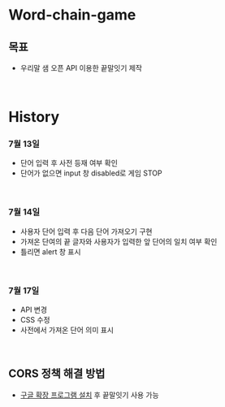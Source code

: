 # Word-chain-game

## 목표
- 우리말 샘 오픈 API 이용한 끝말잇기 제작
<br>

# History

### 7월 13일
- 단어 입력 후 사전 등재 여부 확인
- 단어가 없으면 input 창 disabled로 게임 STOP
<br>

### 7월 14일
- 사용자 단어 입력 후 다음 단어 가져오기 구현
- 가져온 단여의 끝 글자와 사용자가 입력한 앞 단어의 일치 여부 확인
- 틀리면 alert 창 표시
<br>

### 7월 17일
- API 변경
- CSS 수정
- 사전에서 가져온 단어 의미 표시
<br>

## CORS 정책 해결 방법
- [구글 확장 프로그램 설치](https://chrome.google.com/webstore/detail/allow-cors-access-control/lhobafahddgcelffkeicbaginigeejlf?hl=ko) 후 끝말잇기 사용 가능
